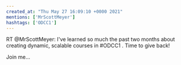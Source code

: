 ```yaml
---
created_at: "Thu May 27 16:09:10 +0000 2021"
mentions: ['MrScottMeyer']
hashtags: ['ODCC1']
---
```


RT @MrScottMeyer: I've learned so much the past two months about creating dynamic, scalable courses in #ODCC1 . Time to give back!

Join me…